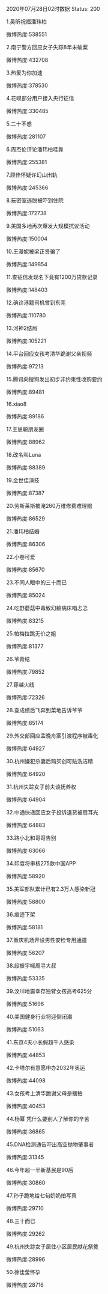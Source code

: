 2020年07月28日02时数据
Status: 200

1.吴昕祝福潘玮柏

微博热度:538551

2.南宁警方回应女子失踪8年未破案

微博热度:432708

3.热爱为你加速

微博热度:378530

4.花呗部分用户接入央行征信

微博热度:330485

5.二十不惑

微博热度:281107

6.周杰伦评论潘玮柏哇靠

微博热度:255381

7.顾佳怀疑许幻山出轨

微博热度:245366

8.玩密室逃脱被吓到住院

微博热度:172738

9.美国多地再次爆发大规模抗议活动

微博热度:150004

10.王漫妮被梁正贤骗了

微博热度:149854

11.查征信发现名下竟有1200万贷款记录

微博热度:148403

12.确诊港籍司机曾到东莞

微博热度:110780

13.河神2结局

微博热度:105221

14.平台回应女孩考清华跪谢父亲视频

微博热度:97213

15.腾讯向搜狗发出初步非约束性收购要约

微博热度:89481

16.xiao8

微博热度:89186

17.王思聪朋友圈

微博热度:88962

18.改名叫Luna

微博热度:88389

19.金世佳演技

微博热度:87387

20.劳斯莱斯被淹260万维修费难理赔

微博热度:86529

21.潘玮柏结婚

微博热度:86306

22.小卷可爱

微博热度:85670

23.不同人眼中的三十而已

微博热度:85024

24.吃野蘑菇中毒致幻躺病床唱忐忑

微博热度:83215

25.帕梅拉跳无价之姐

微博热度:81377

26.爷青结

微博热度:79852

27.穿越火线

微博热度:72326

28.查成绩后飞奔到菜地告诉爷爷

微博热度:65174

29.外交部回应孟晚舟案引渡程序被毒化

微博热度:64927

30.杭州嫌犯杀妻后购买创可贴洗洁精

微博热度:64920

31.杭州失踪女子前夫谈抚养权

微博热度:64904

32.中通快递回应女子投诉退货被扇耳光

微博热度:64883

33.路小北和哥哥告别

微博热度:63066

34.印度将审核275款中国APP

微博热度:58920

35.美军部队累计已有2.3万人感染新冠

微博热度:58800

36.痕迹下架

微博热度:58181

37.重庆机场开设男性安检专用通道

微博热度:56207

38.段振宇喊周寻大叔

微博热度:53335

39.汶川地震幸存独臂女孩高考625分

微博热度:51696

40.美国健身行业将迎倒闭潮

微博热度:51063

41.东京4天小长假超千人感染

微博热度:44853

42.卡塔尔有意愿申办2032年奥运

微博热度:44098

43.女孩考上清华跪谢父母是摆拍

微博热度:40453

44.杨幂 凭什么要别人了解你的辛苦

微博热度:36865

45.DNA检测通告吓出高空抛物肇事者

微博热度:31345

46.今年超一半新基民是90后

微博热度:30860

47.孙子跪地给七旬奶奶拍写真

微博热度:29710

48.三十而已

微博热度:29262

49.杭州失踪女子居住小区居民献花祭奠

微博热度:28996

50.徐佳莹怀孕

微博热度:28716

